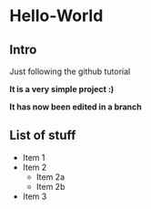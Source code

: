 # Hello-World
## Intro
Just following the github tutorial

__It is a very simple project :)__

**It has now been edited in a branch**

## List of stuff
* Item 1
* Item 2
  * Item 2a
  * Item 2b
* Item 3

